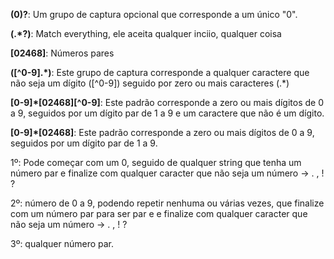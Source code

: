 **(0)?**: Um grupo de captura opcional que corresponde a um único "0".

**(.*?)**: Match everything, ele aceita qualquer inciio, qualquer coisa

**[02468]**: Números pares

**([^0-9].*)**: Este grupo de captura corresponde a qualquer caractere que não seja um dígito ([^0-9]) seguido por zero ou mais caracteres (.*)

**[0-9]*[02468][^0-9]**: Este padrão corresponde a zero ou mais dígitos de 0 a 9, seguidos por um dígito par de 1 a 9 e um caractere que não é um dígito.

**[0-9]*[02468]**: Este padrão corresponde a zero ou mais dígitos de 0 a 9, seguidos por um dígito par de 1 a 9.

1º: Pode começar com um 0, seguido de qualquer string que tenha um número par e finalize com qualquer caracter que não seja um número -> . , ! ?

2º: número de 0 a 9, podendo repetir nenhuma ou várias vezes, que finalize com um número par para ser par e e finalize com qualquer caracter que não seja um número -> . , ! ?

3º: qualquer número par. 